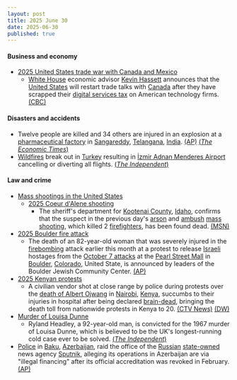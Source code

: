 ```yaml
---
layout: post
title: 2025 June 30
date: 2025-06-30
published: true
---
```



#### Business and economy

* [2025 United States trade war with Canada and Mexico](https://en.wikipedia.org/wiki/2025_United_States_trade_war_with_Canada_and_Mexico "2025 United States trade war with Canada and Mexico")
  * [White House](https://en.wikipedia.org/wiki/White_House "White House") economic advisor [Kevin Hassett](https://en.wikipedia.org/wiki/Kevin_Hassett "Kevin Hassett") announces that the [United States](https://en.wikipedia.org/wiki/United_States "United States") will restart trade talks with [Canada](https://en.wikipedia.org/wiki/Canada "Canada") after they have scrapped their [digital services tax](https://en.wikipedia.org/wiki/Digital_Services_Tax_Act_%28Canada%29 "Digital Services Tax Act (Canada)") on American technology firms. [(CBC)](https://www.cbc.ca/news/politics/us-canada-trade-negotiations-dst-scrapped-1.7574146)

#### Disasters and accidents

* Twelve people are killed and 34 others are injured in an explosion at a [pharmaceutical factory](https://en.wikipedia.org/wiki/Pharmaceutical_manufacturing "Pharmaceutical manufacturing") in [Sangareddy](https://en.wikipedia.org/wiki/Sangareddy "Sangareddy"), [Telangana](https://en.wikipedia.org/wiki/Telangana "Telangana"), [India](https://en.wikipedia.org/wiki/India "India"). [(AP)](https://apnews.com/article/india-pharmaceutical-factory-fire-telangana-ed032b2c921151585169837c342451d4) [(*The Economic Times*)](https://economictimes.indiatimes.com/news/india/telangana-reactor-blast-12-dead-34-injured-in-sigachi-industries-plant-pm-modi-declares-ex-gratia/videoshow/122163417.cms?from=mdr)
* [Wildfires](https://en.wikipedia.org/wiki/Wildfire "Wildfire") break out in [Turkey](https://en.wikipedia.org/wiki/Turkey "Turkey") resulting in [İzmir Adnan Menderes Airport](https://en.wikipedia.org/wiki/%C4%B0zmir_Adnan_Menderes_Airport "İzmir Adnan Menderes Airport") cancelling or diverting all flights. [(*The Independent*)](https://www.independent.co.uk/news/world/europe/turkey-wildfires-izmir-airport-flight-cancellations-travel-b2779313.html)

#### Law and crime

* [Mass shootings in the United States](https://en.wikipedia.org/wiki/Mass_shootings_in_the_United_States "Mass shootings in the United States")
  * [2025 Coeur d'Alene shooting](https://en.wikipedia.org/wiki/2025_Coeur_d%27Alene_shooting "2025 Coeur d'Alene shooting")
    * The sheriff's department for [Kootenai County](https://en.wikipedia.org/wiki/Kootenai_County%2C_Idaho "Kootenai County, Idaho"), [Idaho](https://en.wikipedia.org/wiki/Idaho "Idaho"), confirms that the suspect in the previous day's [arson](https://en.wikipedia.org/wiki/Arson "Arson") and [ambush](https://en.wikipedia.org/wiki/Ambush "Ambush") [mass shooting](https://en.wikipedia.org/wiki/Mass_shooting "Mass shooting"), which killed 2 [firefighters](https://en.wikipedia.org/wiki/Firefighter "Firefighter"), has been found dead. [(MSN)](https://msn.com/en-us/news/crime/2-killed-in-idaho-after-firefighters-ambushed-by-gunfire-suspected-gunman-found-dead/ar-AA1HEtXs)
* [2025 Boulder fire attack](https://en.wikipedia.org/wiki/2025_Boulder_fire_attack "2025 Boulder fire attack")
  * The death of an 82-year-old woman that was severely injured in the [firebombing](https://en.wikipedia.org/wiki/Firebombing "Firebombing") attack earlier this month at a protest to release [Israeli](https://en.wikipedia.org/wiki/Israelis "Israelis") hostages from the [October 7 attacks](https://en.wikipedia.org/wiki/October_7_attacks "October 7 attacks") at the [Pearl Street Mall](https://en.wikipedia.org/wiki/Pearl_Street_Mall "Pearl Street Mall") in [Boulder](https://en.wikipedia.org/wiki/Boulder%2C_Colorado "Boulder, Colorado"), [Colorado](https://en.wikipedia.org/wiki/Colorado "Colorado"), United State, is announced by leaders of the Boulder Jewish Community Center. [(AP)](https://apnews.com/article/boulder-attack-death-e6e45ad5a6e6becab9026994c758e09b)
* [2025 Kenyan protests](https://en.wikipedia.org/wiki/2025_Kenyan_protests "2025 Kenyan protests")
  * A civilian vendor shot at close range by police during protests over the [death of Albert Ojwang](https://en.wikipedia.org/wiki/Death_of_Albert_Ojwang "Death of Albert Ojwang") in [Nairobi](https://en.wikipedia.org/wiki/Nairobi "Nairobi"), [Kenya](https://en.wikipedia.org/wiki/Kenya "Kenya"), succumbs to their injuries in hospital after being declared [brain-dead](https://en.wikipedia.org/wiki/Brain_death "Brain death"), bringing the death toll from nationwide protests in Kenya to 20. [(CTV News)](https://www.ctvnews.ca/world/article/kenyan-civilian-shot-at-close-range-by-police-during-protests-dies/) [(DW)](https://www.dw.com/en/kenya-gen-z-protests-see-press-freedom-under-fire/a-73078878)
* [Murder of Louisa Dunne](https://en.wikipedia.org/wiki/Murder_of_Louisa_Dunne "Murder of Louisa Dunne")
  * Ryland Headley, a 92-year-old man, is convicted for the 1967 murder of Louisa Dunne, which is believed to be the UK's longest-running cold case ever to be solved. [(*The Independent*)](https://www.independent.co.uk/news/uk/home-news/louisa-dunne-ryland-headley-bristol-b2779623.html)
* [Police](https://en.wikipedia.org/wiki/Law_enforcement_in_Azerbaijan "Law enforcement in Azerbaijan") in [Baku](https://en.wikipedia.org/wiki/Baku "Baku"), [Azerbaijan](https://en.wikipedia.org/wiki/Azerbaijan "Azerbaijan"), raid the office of the [Russian](https://en.wikipedia.org/wiki/Russia "Russia") [state-owned](https://en.wikipedia.org/wiki/State_media "State media") news agency [Sputnik](https://en.wikipedia.org/wiki/Sputnik_%28news_agency%29 "Sputnik (news agency)"), alleging its operations in Azerbaijan are via "illegal financing" after its official accreditation was revoked in February. [(AP)](https://apnews.com/article/russia-azerbaijan-police-raid-baku-2d900b44bf72bdd92a8a463ed48babfb)
